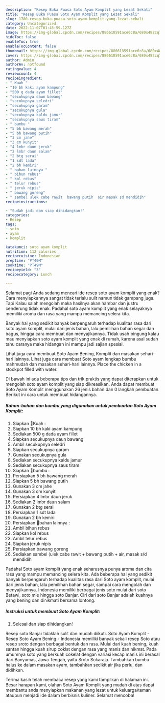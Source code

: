 ```yaml
---
description: "Resep Buka Puasa Soto Ayam Komplit yang Lezat Sekali"
title: "Resep Buka Puasa Soto Ayam Komplit yang Lezat Sekali"
slug: 1780-resep-buka-puasa-soto-ayam-komplit-yang-lezat-sekali
category: Uncategorized
date: 2022-11-07T01:45:59.127Z
image: https://img-global.cpcdn.com/recipes/886618591ace6c8a/680x482cq70/soto-ayam-komplit-foto-resep-utama.jpg
hideToc: false
enableToc: true
enableTocContent: false
thumbnail: https://img-global.cpcdn.com/recipes/886618591ace6c8a/680x482cq70/soto-ayam-komplit-foto-resep-utama.jpg
cover: https://img-global.cpcdn.com/recipes/886618591ace6c8a/680x482cq70/soto-ayam-komplit-foto-resep-utama.jpg
author: Admin
authorAv: notfound
ratingvalue: 4
reviewcount: 4
recipeingredient:
- " Kuah "
- "10 bh kaki ayam kampung"
- "500 g dada ayam fillet"
- "secukupnya daun bawang"
- "secukupnya seledri"
- "secukupnya garam"
- "secukupnya gula"
- "secukupnya kaldu jamur"
- "secukupnya saus tiram"
- " bumbu "
- "5 bh bawang merah"
- "5 bh bawang putih"
- "3 cm jahe"
- "3 cm kunyit"
- "4 lmbr daun jeruk"
- "2 lmbr daun salam"
- "2 btg serai"
- "1 sdt lada"
- "2 bh kemiri"
- " bahan lainnya "
- " bihun rebus"
- " kol rebus"
- " telur rebus"
- " jeruk nipis"
- " bawang goreng"
- " sambel ulek cabe rawit  bawang putih  air masak sd mendidih"
recipeinstructions:

- "Sudah jadi dan siap dihidangkan!"
categories:
- Resep
tags:
- soto
- ayam
- komplit

katakunci: soto ayam komplit 
nutrition: 112 calories
recipecuisine: Indonesian
preptime: "PT40M"
cooktime: "PT49M"
recipeyield: "3"
recipecategory: Lunch

---
```



Selamat pagi Anda sedang mencari ide resep soto ayam komplit yang enak? Cara menyiapkannya sangat tidak terlalu sulit namun tidak gampang juga. Tapi Kalau salah mengolah maka hasilnya akan hambar dan justru cenderung tidak enak. Padahal soto ayam komplit yang enak selayaknya memiliki aroma dan rasa yang mampu memancing selera kita.


Banyak hal yang sedikit banyak berpengaruh terhadap kualitas rasa dari soto ayam komplit, mulai dari jenis bahan, lalu pemilihan bahan segar dan bagus, hingga cara membuat dan menyajikannya. Tidak usah bingung kalau mau menyiapkan soto ayam komplit yang enak di rumah, karena asal sudah tahu caranya maka hidangan ini mampu jadi sajian spesial.

Lihat juga cara membuat Soto Ayam Bening, Komplit dan masakan sehari-hari lainnya. Lihat juga cara membuat Soto ayam lengkap bumbu mahmudah dan masakan sehari-hari lainnya. Place the chicken in a stockpot filled with water.


Di bawah ini ada beberapa tips dan trik praktis yang dapat diterapkan untuk mengolah soto ayam komplit yang siap dikreasikan. Anda dapat membuat Soto Ayam Komplit menggunakan 26 jenis bahan dan 0 langkah pembuatan. Berikut ini cara untuk membuat hidangannya.

<!--inarticleads1-->

##### Bahan-bahan dan bumbu yang digunakan untuk pembuatan Soto Ayam Komplit:

1. Siapkan  📍Kuah :
1. Siapkan 10 bh kaki ayam kampung
1. Sediakan 500 g dada ayam fillet
1. Siapkan secukupnya daun bawang
1. Ambil secukupnya seledri
1. Siapkan secukupnya garam
1. Gunakan secukupnya gula
1. Sediakan secukupnya kaldu jamur
1. Sediakan secukupnya saus tiram
1. Siapkan  📍bumbu :
1. Persiapkan 5 bh bawang merah
1. Siapkan 5 bh bawang putih
1. Gunakan 3 cm jahe
1. Gunakan 3 cm kunyit
1. Persiapkan 4 lmbr daun jeruk
1. Sediakan 2 lmbr daun salam
1. Gunakan 2 btg serai
1. Persiapkan 1 sdt lada
1. Gunakan 2 bh kemiri
1. Persiapkan  📍bahan lainnya :
1. Ambil  bihun rebus
1. Siapkan  kol rebus
1. Ambil  telur rebus
1. Siapkan  jeruk nipis
1. Persiapkan  bawang goreng
1. Sediakan  sambel (ulek cabe rawit + bawang putih + air, masak s/d mendidih


Padahal Soto ayam komplit yang enak seharusnya punya aroma dan cita rasa yang mampu memancing selera kita. Ada beberapa hal yang sedikit banyak berpengaruh terhadap kualitas rasa dari Soto ayam komplit, mulai dari jenis bahan, lalu pemilihan bahan segar, sampai cara mengolah dan menyajikannya. Indonesia memiliki berbagai jenis soto mulai dari soto Betawi, soto mie hingga soto Banjar. Ciri dari soto Banjar adalah kuahnya yang bening dan dinikmati bersama lontong. 

<!--inarticleads2-->

##### Instruksi untuk membuat Soto Ayam Komplit:


1. Selesai dan siap dihidangkan!

Resep soto Banjar tidaklah sulit dan mudah diikuti. Soto Ayam Komplit - Resep Soto Ayam Bening - Indonesia memiliki banyak sekali resep Soto atau resep sroto dengan berbagai bentuk dan rasa. Mulai dari kuah bening, kuah santan hingga kuah sirup coklat dengan rasa yang manis dan nikmat. Pada umumnya soto yang berkuah cokelat dengan variasi kecap manis ini berasal dari Banyumas, Jawa Tengah, yaitu Sroto Sokaraja. Tambahkan bumbu halus ke dalam masakan ayam, tambahkan sedikit air jika perlu, dan didihkan. 

Terima kasih telah membaca resep yang kami tampilkan di halaman ini. Besar harapan kami, olahan Soto Ayam Komplit yang mudah di atas dapat membantu anda menyiapkan makanan yang lezat untuk keluarga/teman ataupun menjadi ide dalam berbisnis kuliner. Selamat mencoba!
